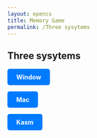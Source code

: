 ```yaml
---
layout: opencs
title: Memory Game
permalink: /Three sysytems
---
```

## Three sysytems

<a href="/home/kasm-user/Desktop/opencs/CSP-team/CSP-team-1/home page/Three systems/Window.md" style="display: inline-block; padding: 10px 20px; background-color: #007bff; color: white; text-align: center; text-decoration: none; border-radius: 5px; font-weight: bold;">Window</a>


<a href="/home/kasm-user/Desktop/opencs/CSP-team/CSP-team-1/home page/Three systems/Mac.md" style="display: inline-block; padding: 10px 20px; background-color: #007bff; color: white; text-align: center; text-decoration: none; border-radius: 5px; font-weight: bold;">Mac</a>


<a href="/home/kasm-user/Desktop/opencs/CSP-team/CSP-team-1/home page/Three systems/Kasm.md" style="display: inline-block; padding: 10px 20px; background-color: #007bff; color: white; text-align: center; text-decoration: none; border-radius: 5px; font-weight: bold;">Kasm</a>
